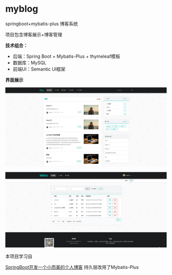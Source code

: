 # myblog
springboot+mybatis-plus 博客系统

项目包含博客展示+博客管理

**技术组合：**

*  后端：Spring Boot + Mybatis-Plus + thymeleaf模板
*  数据库：MySQL
*  前端UI：Semantic UI框架

**界面展示**

![博客页](img/blog.png "博客")

![博客管理](img/blogAdmin.png "博客管理")

本项目学习自

[SpringBoot开发一个小而美的个人博客](https://www.bilibili.com/video/av72035869)
持久层改用了Mybatis-Plus